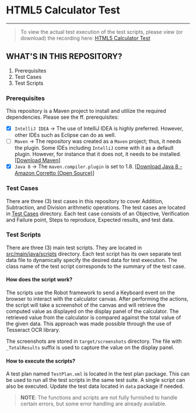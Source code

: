 # HTML5 Calculator Test

---
> To view the actual test execution of the test scripts, please view (or download) the recording here: 
> [HTML5 Calculator Test](https://drive.google.com/file/d/1EozJNjUsEXOH6R1nQm2Ms7AFtRMyfanw/view?usp=sharing)

## WHAT'S IN THIS REPOSITORY?
1. Prerequisites
2. Test Cases
3. Test Scripts

### Prerequisites
This repository is a Maven project to install and utilize the required dependencies. Please see the ff. prerequisites:
- [x] `IntelliJ IDEA` → The use of IntelliJ IDEA is highly preferred. However, other IDEs such as Eclipse can do as well.
- [ ] `Maven` → The repository was created as a `Maven` project; thus, it needs the plugin. Some IDEs including `IntelliJ` come with it as
  a default plugin. However, for instance that it does not, it needs to be installed. [[Download Maven](https://maven.apache.org/download.cgi)]
- [x] `Java 8` → The `maven.compiler.plugin` is set to 1.8. [[Download Java 8 - Amazon Corretto (Open Source)](https://github.com/corretto/corretto-8/releases)]

### Test Cases
There are three (3) test cases in this repository to cover Addition, Subtraction, and Division arithmetic operations. The test
cases are located in [Test Cases](https://github.com/zainodden02/xendit-qa-exam/tree/main/testcases) directory. Each test case
consists of an Objective, Verification and Failure point, Steps to reproduce, Expected results, and test data.

### Test Scripts
There are three (3) main test scripts. They are located in [src/main/java/scripts](https://github.com/zainodden02/xendit-qa-exam/tree/main/src/main/java/scripts)
directory. Each test script has its own separate test data file to dynamically specify the desired data for test execution. The
class name of the test script corresponds to the summary of the test case.

#### How does the script work?
The scripts use the Robot framework to send a Keyboard event on the browser to interact with the calculator canvas. After performing
the actions, the script will take a screenshot of the canvas and will retrieve the computed value as displayed on the display
panel of the calculator. The retrieved value from the calculator is compared against the total value of the given data. This approach 
was made possible through the use of Tesseract OCR library.

The screenshots are stored in `target/screenshots` directory. The file with `_TotalResults` suffix is used to 
capture the value on the display panel.

#### How to execute the scripts?
A test plan named `TestPlan.xml` is located in the test plan package. This can be used to run all the test scripts in the same
test suite. A single script can also be executed. Update the test data located in `data` package if needed.

> **NOTE**: The functions and scripts are not fully furnished to handle certain errors, but some error handling are already
> available.
